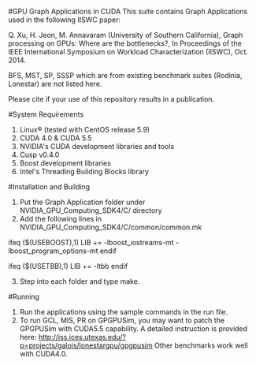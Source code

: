 #GPU Graph Applications in CUDA 
This suite contains Graph Applications used in the following IISWC paper:

Q. Xu, H. Jeon, M. Annavaram (University of Southern California), Graph processing on GPUs: Where are the bottlenecks?, In Proceedings of the IEEE International Symposium on Workload Characterization (IISWC), Oct. 2014. 

BFS, MST, SP, SSSP which are from existing benchmark suites (Rodinia, Lonestar) are not listed here.

Please cite if your use of this repository results in a publication. 

#System Requirements
1. Linux® (tested with CentOS release 5.9)
2. CUDA 4.0 & CUDA 5.5 
3. NVIDIA's CUDA development libraries and tools
4. Cusp v0.4.0
5. Boost development libraries
6. Intel's Threading Building Blocks library

#Installation and Building
1. Put the Graph Application folder under NVIDIA_GPU_Computing_SDK4/C/ directory
2. Add the following lines in NVIDIA_GPU_Computing_SDK4/C/common/common.mk 

ifeq ($(USEBOOST),1)
  LIB += -lboost_iostreams-mt -lboost_program_options-mt
endif

ifeq ($(USETBB),1)
  LIB += -ltbb
endif

3. Step into each folder and type make. 

#Running
1. Run the applications using the sample commands in the run file.
2. To run GCL, MIS, PR on GPGPUSim, you may want to patch the GPGPUSim with CUDA5.5 capability.
   A detailed instruction is provided here: http://iss.ices.utexas.edu/?p=projects/galois/lonestargpu/gpgpusim 
   Other benchmarks work well with CUDA4.0. 



